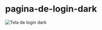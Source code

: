 # pagina-de-login-dark 
![Tela de login dark](https://user-images.githubusercontent.com/60673442/156465481-3aa876ae-7eeb-4b4b-89b6-051ef9cf4a2f.PNG)
